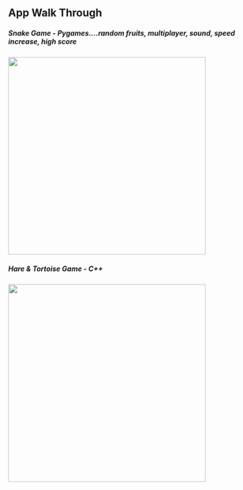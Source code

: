 ## App Walk Through

##### Snake Game - Pygames....random fruits, multiplayer, sound, speed increase, high score
<img src= "http://g.recordit.co/E2V1VvO1Ox.gif"  width=400></br>

##### Hare & Tortoise Game - C++
<img src="http://g.recordit.co/6qyvimPDdV.gif" width=400><br>
